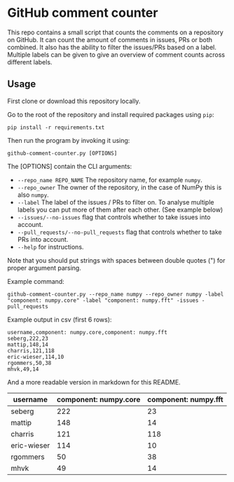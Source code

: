# GitHub comment counter

This repo contains a small script that counts the comments on a repository on GitHub. 
It can count the amount of comments in issues, PRs or both combined. It also has the ability
to filter the issues/PRs based on a label. Multiple labels can be given to give an overview of 
comment counts across different labels.

## Usage

First clone or download this repository locally.

Go to the root of the repository and install required packages using `pip`:

`pip install -r requirements.txt`

Then run the program by invoking it using:

`github-comment-counter.py [OPTIONS]`

The [OPTIONS] contain the CLI arguments:
- `--repo_name REPO_NAME` The repository name, for example `numpy`.
- `--repo_owner` The owner of the repository, in the case of NumPy this is also `numpy`.
- `--label` The label of the issues / PRs to filter on. To analyse multiple labels you can put more of them after each other. (See example below) 
- `--issues/--no-issues` flag that controls whether to take issues into account.
- `--pull_requests/--no-pull_requests` flag that controls whether to take PRs into account.
- `--help` for instructions.

Note that you should put strings with spaces between double quotes (") for proper argument parsing.

Example command:
```
github-comment-counter.py --repo_name numpy --repo_owner numpy -label "component: numpy.core" -label "component: numpy.fft" -issues -pull_requests
```

Example output in csv (first 6 rows):
```csv
username,component: numpy.core,component: numpy.fft
seberg,222,23
mattip,148,14
charris,121,118
eric-wieser,114,10
rgommers,50,38
mhvk,49,14
```
 
And a more readable version in markdown for this README.

| username    | component: numpy.core | component: numpy.fft |
|-------------|-----------------------|----------------------|
| seberg      | 222                   | 23                   |
| mattip      | 148                   | 14                   |
| charris     | 121                   | 118                  |
| eric-wieser | 114                   | 10                   |
| rgommers    | 50                    | 38                   |
| mhvk        | 49                    | 14                   |
